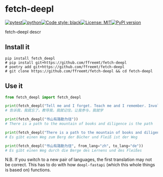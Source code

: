 # fetch-deepl
[![pytest](https://github.com/ffreemt/fetch-deepl/actions/workflows/routine-tests.yml/badge.svg)](https://github.com/ffreemt/fetch-deepl/actions)[![python](https://img.shields.io/static/v1?label=python+&message=3.8%2B&color=blue)](https://www.python.org/downloads/)[![Code style: black](https://img.shields.io/badge/code%20style-black-000000.svg)](https://github.com/psf/black)[![License: MIT](https://img.shields.io/badge/License-MIT-yellow.svg)](https://opensource.org/licenses/MIT)[![PyPI version](https://badge.fury.io/py/fetch_deepl.svg)](https://badge.fury.io/py/fetch_deepl)

fetch-deepl descr

## Install it

```shell
pip install fetch_deepl
# pip install git+https://github.com/ffreemt/fetch-deepl
# poetry add git+https://github.com/ffreemt/fetch-deepl
# git clone https://github.com/ffreemt/fetch-deepl && cd fetch-deepl
```

## Use it
```python
from fetch_deepl import fetch_deepl

print(fetch_deepl("Tell me and I forget. Teach me and I remember. Involve me and I learn."))
# 告诉我，我就忘了。教导我，我就记住。让我参与，我就学

print(fetch_deepl("书山有路勤为径"))
# There is a path to the mountain of books and diligence is the path

print(fetch_deepl("There is a path to the mountain of books and diligence is the path", from_lang="en", to_lang="de"))
# Es gibt einen Weg zum Berg der Bücher und Fleiß ist der Weg

print(fetch_deepl("书山有路勤为径", from_lang="zh", to_lang="de"))
# Es gibt einen Weg durch die Berge des Lernens und des Fleißes
```
N.B. If you switch to a new pair of languages, the first translation may not be correct. This has to do with how `deepl-fastapi` (which this whole things is based on) functions.